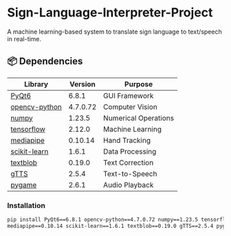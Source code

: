 # Sign-Language-Interpreter-Project
A machine learning-based system to translate sign language to text/speech in real-time.


## 📦 Dependencies

| Library       | Version  | Purpose |
|--------------|----------|---------|
| [PyQt6](https://pypi.org/project/PyQt6/) | 6.8.1 | GUI Framework |
| [opencv-python](https://pypi.org/project/opencv-python/) | 4.7.0.72 | Computer Vision |
| [numpy](https://pypi.org/project/numpy/) | 1.23.5 | Numerical Operations |
| [tensorflow](https://pypi.org/project/tensorflow/) | 2.12.0 | Machine Learning |
| [mediapipe](https://pypi.org/project/mediapipe/) | 0.10.14 | Hand Tracking |
| [scikit-learn](https://pypi.org/project/scikit-learn/) | 1.6.1 | Data Processing |
| [textblob](https://pypi.org/project/textblob/) | 0.19.0 | Text Correction |
| [gTTS](https://pypi.org/project/gTTS/) | 2.5.4 | Text-to-Speech |
| [pygame](https://pypi.org/project/pygame/) | 2.6.1 | Audio Playback |

### Installation
```bash
pip install PyQt6==6.8.1 opencv-python==4.7.0.72 numpy==1.23.5 tensorflow==2.12.0 \
mediapipe==0.10.14 scikit-learn==1.6.1 textblob==0.19.0 gTTS==2.5.4 pygame==2.6.1
